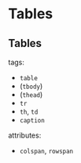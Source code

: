 # Tables

## Tables

tags:

- `table`
- (`tbody`)
- (`thead`)
- `tr`
- `th`, `td`
- `caption`

attributes:

- `colspan`, `rowspan`
